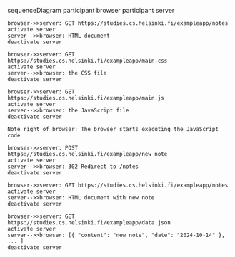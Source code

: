 sequenceDiagram
    participant browser
    participant server

    browser->>server: GET https://studies.cs.helsinki.fi/exampleapp/notes
    activate server
    server-->>browser: HTML document
    deactivate server

    browser->>server: GET https://studies.cs.helsinki.fi/exampleapp/main.css
    activate server
    server-->>browser: the CSS file
    deactivate server

    browser->>server: GET https://studies.cs.helsinki.fi/exampleapp/main.js
    activate server
    server-->>browser: the JavaScript file
    deactivate server

    Note right of browser: The browser starts executing the JavaScript code
    
    browser->>server: POST https://studies.cs.helsinki.fi/exampleapp/new_note
    activate server
    server-->>browser: 302 Redirect to /notes
    deactivate server

    browser->>server: GET https://studies.cs.helsinki.fi/exampleapp/notes
    activate server
    server-->>browser: HTML document with new note
    deactivate server

    browser->>server: GET https://studies.cs.helsinki.fi/exampleapp/data.json
    activate server
    server-->>browser: [{ "content": "new note", "date": "2024-10-14" }, ... ]
    deactivate server
